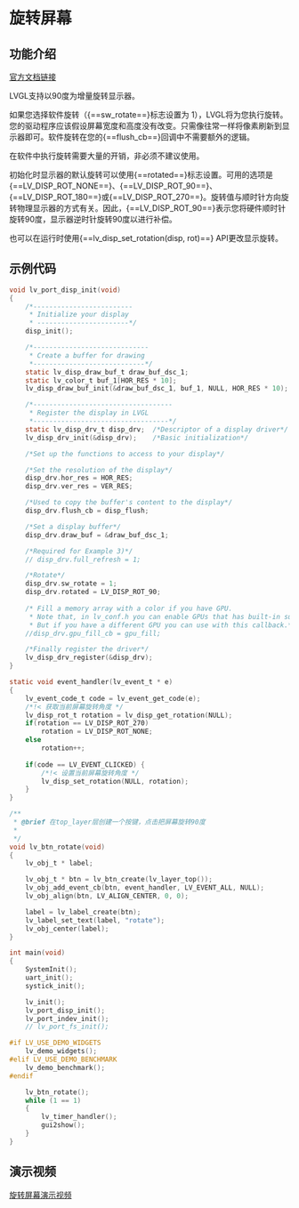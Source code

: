 # 旋转屏幕

## 功能介绍

[官方文档链接](https://docs.lvgl.io/master/porting/display.html#rotation)

LVGL支持以90度为增量旋转显示器。

如果您选择软件旋转（{==sw_rotate==}标志设置为 1），LVGL将为您执行旋转。您的驱动程序应该假设屏幕宽度和高度没有改变。只需像往常一样将像素刷新到显示器即可。软件旋转在您的{==flush_cb==}回调中不需要额外的逻辑。

在软件中执行旋转需要大量的开销，非必须不建议使用。

初始化时显示器的默认旋转可以使用{==rotated==}标志设置。可用的选项是{==LV_DISP_ROT_NONE==}、{==LV_DISP_ROT_90==}、{==LV_DISP_ROT_180==}或{==LV_DISP_ROT_270==}。旋转值与顺时针方向旋转物理显示器的方式有关。因此，{==LV_DISP_ROT_90==}表示您将硬件顺时针旋转90度，显示器逆时针旋转90度以进行补偿。

也可以在运行时使用{==lv_disp_set_rotation(disp, rot)==} API更改显示旋转。

## 示例代码

```c title="lv_port_disp.c" linenums="1" hl_lines="37 38"
void lv_port_disp_init(void)
{
    /*-------------------------
     * Initialize your display
     * -----------------------*/
    disp_init();

    /*-----------------------------
     * Create a buffer for drawing
     *----------------------------*/
    static lv_disp_draw_buf_t draw_buf_dsc_1;
    static lv_color_t buf_1[HOR_RES * 10];                              /*A buffer for 10 rows*/
    lv_disp_draw_buf_init(&draw_buf_dsc_1, buf_1, NULL, HOR_RES * 10);  /*Initialize the display buffer*/

    /*-----------------------------------
     * Register the display in LVGL
     *----------------------------------*/
    static lv_disp_drv_t disp_drv;  /*Descriptor of a display driver*/
    lv_disp_drv_init(&disp_drv);    /*Basic initialization*/

    /*Set up the functions to access to your display*/

    /*Set the resolution of the display*/
    disp_drv.hor_res = HOR_RES;
    disp_drv.ver_res = VER_RES;

    /*Used to copy the buffer's content to the display*/
    disp_drv.flush_cb = disp_flush;

    /*Set a display buffer*/
    disp_drv.draw_buf = &draw_buf_dsc_1;

    /*Required for Example 3)*/
    // disp_drv.full_refresh = 1;

    /*Rotate*/
    disp_drv.sw_rotate = 1;
    disp_drv.rotated = LV_DISP_ROT_90;
    
    /* Fill a memory array with a color if you have GPU.
     * Note that, in lv_conf.h you can enable GPUs that has built-in support in LVGL.
     * But if you have a different GPU you can use with this callback.*/
    //disp_drv.gpu_fill_cb = gpu_fill;

    /*Finally register the driver*/
    lv_disp_drv_register(&disp_drv);
}
```

```c title="main.c" linenums="1"
static void event_handler(lv_event_t * e)
{
    lv_event_code_t code = lv_event_get_code(e);
    /*!< 获取当前屏幕旋转角度 */
    lv_disp_rot_t rotation = lv_disp_get_rotation(NULL);
    if(rotation == LV_DISP_ROT_270)
        rotation = LV_DISP_ROT_NONE;
    else
        rotation++;
    
    if(code == LV_EVENT_CLICKED) {
        /*!< 设置当前屏幕旋转角度 */
        lv_disp_set_rotation(NULL, rotation);
    }
}

/**
 * @brief 在top_layer层创建一个按键，点击把屏幕旋转90度
 * 
 */
void lv_btn_rotate(void)
{
    lv_obj_t * label;

    lv_obj_t * btn = lv_btn_create(lv_layer_top());
    lv_obj_add_event_cb(btn, event_handler, LV_EVENT_ALL, NULL);
    lv_obj_align(btn, LV_ALIGN_CENTER, 0, 0);

    label = lv_label_create(btn);
    lv_label_set_text(label, "rotate");
    lv_obj_center(label);
}

int main(void)
{
    SystemInit();
    uart_init();
    systick_init();

    lv_init();
    lv_port_disp_init();
    lv_port_indev_init();
    // lv_port_fs_init();

#if LV_USE_DEMO_WIDGETS
    lv_demo_widgets();
#elif LV_USE_DEMO_BENCHMARK
    lv_demo_benchmark();
#endif

    lv_btn_rotate();
    while (1 == 1)
    {
        lv_timer_handler();
        gui2show();
    }
}
```

## 演示视频

[旋转屏幕演示视频](https://www.bilibili.com/video/BV1Ra41127xR/)